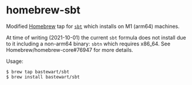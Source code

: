 # homebrew-sbt

Modified [Homebrew] tap for [`sbt`] which installs on M1 (arm64) machines.

At time of writing (2021-10-01) the current `sbt` formula does not install
due to it including a non-arm64 binary: `sbtn` which requires x86_64.
See Homebrew/homebrew-core#76947 for more details.

Usage:
  
	$ brew tap bastewart/sbt
	$ brew install bastewart/sbt

[Homebrew]: https://brew.sh/
[`sbt`]: (https://www.scala-sbt.org/)
